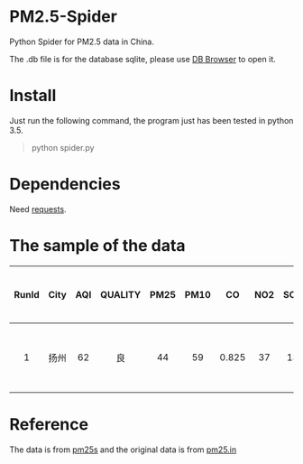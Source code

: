 # PM2.5-Spider
Python Spider for PM2.5 data in China.

The .db file is for the database sqlite, please use [DB Browser](http://sqlitebrowser.org/) to open it.

# Install
Just run the following command, the program just has been tested in python 3.5.

>python spider.py

# Dependencies
Need [requests](http://docs.python-requests.org/en/master/).

# The sample of the data
|RunId| City| AQI| QUALITY | PM25 | PM10 | CO | NO2 | SO2| O3-平均一小时 | O3-平均八小时 | TIME |
| :-------------: |:-------------:| :-------------:| :-------------:|:-------------:|:-------------:|:-------------:|:-------------:|:-------------:|:-------------:|:-------------:|:-------------:|
|1|	扬州|	62|	良|	44|	59|	0.825|	37|	13|	35|	48|	2017年1月6日14时|

# Reference
The data is from [pm25s](http://www.pm25s.com/cn/rank/) and the original data is from [pm25.in](http://pm25.in/)
